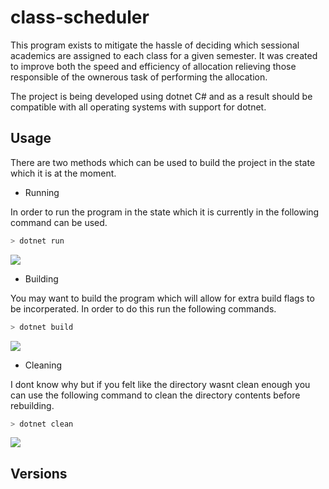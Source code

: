 # class-scheduler

This program exists to mitigate the hassle of deciding which sessional
academics are assigned to each class for a given semester. It was created to
improve both the speed and efficiency of allocation relieving those responsible
of the ownerous task of performing the allocation.

The project is being developed using dotnet C# and as a result should be
compatible with all operating systems with support for dotnet.

## Usage

There are two methods which can be used to build the project in the state which
it is at the moment.

 - Running

In order to run the program in the state which it is currently in the following
command can be used.

```bash
> dotnet run
```

<img src="https://i.imgur.com/D6cTr2t.gif"></img>

 - Building

You may want to build the program which will allow for extra build flags to be
incorperated. In order to do this run the following commands.

```bash
> dotnet build
```

<img src="https://i.imgur.com/dQNoX1H.gif"></img>

 - Cleaning

I dont know why but if you felt like the directory wasnt clean enough you can 
use the following command to clean the directory contents before rebuilding.

```bash
> dotnet clean
```

<img src="https://i.imgur.com/iaAmCVr.gif"></img>

## Versions
